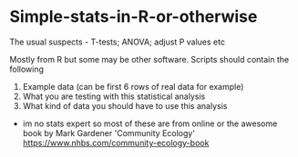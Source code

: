 # Simple-stats-in-R-or-otherwise
The usual suspects - T-tests; ANOVA; adjust P values etc

Mostly from R but some may be other software.
Scripts should contain the following

1. Example data (can be first 6 rows of real data for example) 
2. What you are testing with this statistical analysis
3. What kind of data you should have to use this analysis

* im no stats expert so most of these are from online or 
the awesome book by Mark Gardener 'Community Ecology'
https://www.nhbs.com/community-ecology-book

